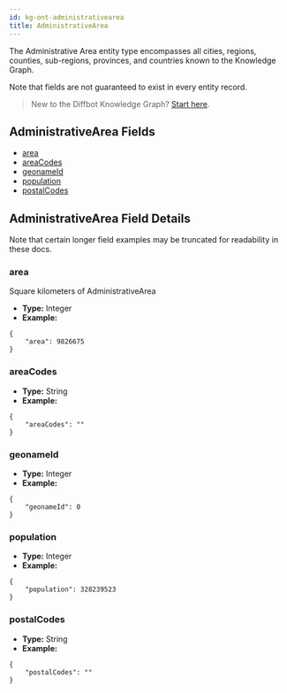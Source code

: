 ```yaml
---
id: kg-ont-administrativearea
title: AdministrativeArea
---
```


The Administrative Area entity type encompasses all cities, regions, counties, sub-regions, provinces, and countries known to the Knowledge Graph. 

Note that fields are not guaranteed to exist in every entity record.

>New to the Diffbot Knowledge Graph? [Start here](dql-quickstart).

## AdministrativeArea Fields
* [area](#area) 
* [areaCodes](#areacodes) 
* [geonameId](#geonameid) 
* [population](#population) 
* [postalCodes](#postalcodes) 

## AdministrativeArea Field Details
Note that certain longer field examples may be truncated for readability in these docs. 

### area
  Square kilometers of AdministrativeArea
* **Type:** Integer
* **Example:**
```
{
	"area": 9826675
}
```
### areaCodes
  
* **Type:** String
* **Example:**
```
{
	"areaCodes": ""
}
```
### geonameId
  
* **Type:** Integer
* **Example:**
```
{
	"geonameId": 0
}
```
### population
  
* **Type:** Integer
* **Example:**
```
{
	"population": 328239523
}
```
### postalCodes
  
* **Type:** String
* **Example:**
```
{
	"postalCodes": ""
}
```
